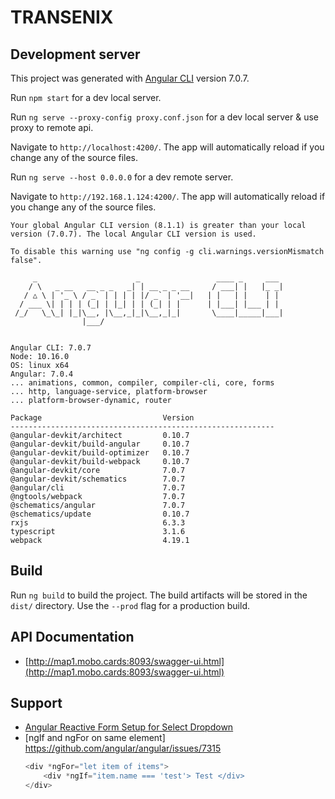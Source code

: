 # TRANSENIX

## Development server

This project was generated with [Angular CLI](https://github.com/angular/angular-cli) version 7.0.7.

Run `npm start` for a dev local server.

Run `ng serve --proxy-config proxy.conf.json` for a dev local server & use proxy to remote api.

Navigate to `http://localhost:4200/`. The app will automatically reload if you change any of the source files.

Run `ng serve --host 0.0.0.0` for a dev remote server.

Navigate to `http://192.168.1.124:4200/`. The app will automatically reload if you change any of the source files.

```text
Your global Angular CLI version (8.1.1) is greater than your local
version (7.0.7). The local Angular CLI version is used.

To disable this warning use "ng config -g cli.warnings.versionMismatch false".

     _                      _                 ____ _     ___
    / \   _ __   __ _ _   _| | __ _ _ __     / ___| |   |_ _|
   / △ \ | '_ \ / _` | | | | |/ _` | '__|   | |   | |    | |
  / ___ \| | | | (_| | |_| | | (_| | |      | |___| |___ | |
 /_/   \_\_| |_|\__, |\__,_|_|\__,_|_|       \____|_____|___|
                |___/
    

Angular CLI: 7.0.7
Node: 10.16.0
OS: linux x64
Angular: 7.0.4
... animations, common, compiler, compiler-cli, core, forms
... http, language-service, platform-browser
... platform-browser-dynamic, router

Package                           Version
-----------------------------------------------------------
@angular-devkit/architect         0.10.7
@angular-devkit/build-angular     0.10.7
@angular-devkit/build-optimizer   0.10.7
@angular-devkit/build-webpack     0.10.7
@angular-devkit/core              7.0.7
@angular-devkit/schematics        7.0.7
@angular/cli                      7.0.7
@ngtools/webpack                  7.0.7
@schematics/angular               7.0.7
@schematics/update                0.10.7
rxjs                              6.3.3
typescript                        3.1.6
webpack                           4.19.1

```

## Build

Run `ng build` to build the project. The build artifacts will be stored in the `dist/` directory. Use the `--prod` flag for a production build.


## API Documentation

* [http://map1.mobo.cards:8093/swagger-ui.html](http://map1.mobo.cards:8093/swagger-ui.html)


## Support

- [Angular Reactive Form Setup for Select Dropdown](https://www.positronx.io/angular-7-select-dropdown-examples-with-reactive-forms/)
- [ngIf and ngFor on same element] https://github.com/angular/angular/issues/7315
  ```javascript
  <div *ngFor="let item of items">
      <div *ngIf="item.name === 'test'> Test </div>
  </div>
  ```
